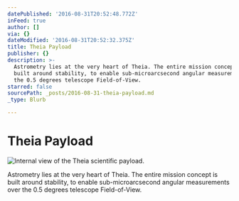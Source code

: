 ```yaml
---
datePublished: '2016-08-31T20:52:48.772Z'
inFeed: true
author: []
via: {}
dateModified: '2016-08-31T20:52:32.375Z'
title: Theia Payload
publisher: {}
description: >-
  Astrometry lies at the very heart of Theia. The entire mission concept is
  built around stability, to enable sub-microarcsecond angular measurements over
  the 0.5 degrees telescope Field-of-View.
starred: false
sourcePath: _posts/2016-08-31-theia-payload.md
_type: Blurb

---
```

# Theia Payload
![Internal view of the Theia scientific payload.](https://the-grid-user-content.s3-us-west-2.amazonaws.com/7ada6b4d-1a4a-42f3-aa84-7b74dd37f7de.png)

Astrometry lies at the very heart of Theia. The entire mission concept is built around stability, to enable sub-microarcsecond angular measurements over the 0.5 degrees telescope Field-of-View.